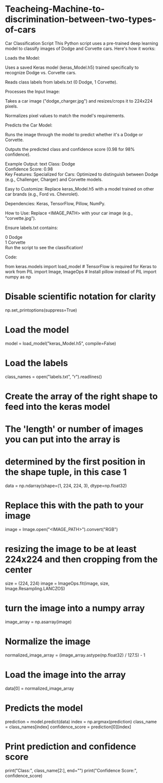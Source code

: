 # Teacheing-Machine-to-discrimination-between-two-types-of-cars
Car Classification Script
This Python script uses a pre-trained deep learning model to classify images of Dodge and Corvette cars. Here's how it works:

Loads the Model:

Uses a saved Keras model (keras_Model.h5) trained specifically to recognize Dodge vs. Corvette cars.

Reads class labels from labels.txt (0 Dodge, 1 Corvette).

Processes the Input Image:

Takes a car image ("dodge_charger.jpg") and resizes/crops it to 224x224 pixels.

Normalizes pixel values to match the model's requirements.

Predicts the Car Model:

Runs the image through the model to predict whether it's a Dodge or Corvette.

Outputs the predicted class and confidence score (0.98 for 98% confidence).

Example Output:
text
Class: Dodge  
Confidence Score: 0.98  
Key Features:
Specialized for Cars: Optimized to distinguish between Dodge (e.g., Challenger, Charger) and Corvette models.

Easy to Customize: Replace keras_Model.h5 with a model trained on other car brands (e.g., Ford vs. Chevrolet).

Dependencies: Keras, TensorFlow, Pillow, NumPy.

How to Use:
Replace <IMAGE_PATH> with your car image (e.g., "corvette.jpg").

Ensure labels.txt contains:

0 Dodge  
1 Corvette  
Run the script to see the classification!

Code:

from keras.models import load_model  # TensorFlow is required for Keras to work
from PIL import Image, ImageOps  # Install pillow instead of PIL
import numpy as np

# Disable scientific notation for clarity
np.set_printoptions(suppress=True)

# Load the model
model = load_model("keras_Model.h5", compile=False)

# Load the labels
class_names = open("labels.txt", "r").readlines()

# Create the array of the right shape to feed into the keras model
# The 'length' or number of images you can put into the array is
# determined by the first position in the shape tuple, in this case 1
data = np.ndarray(shape=(1, 224, 224, 3), dtype=np.float32)

# Replace this with the path to your image
image = Image.open("<IMAGE_PATH>").convert("RGB")

# resizing the image to be at least 224x224 and then cropping from the center
size = (224, 224)
image = ImageOps.fit(image, size, Image.Resampling.LANCZOS)

# turn the image into a numpy array
image_array = np.asarray(image)

# Normalize the image
normalized_image_array = (image_array.astype(np.float32) / 127.5) - 1

# Load the image into the array
data[0] = normalized_image_array

# Predicts the model
prediction = model.predict(data)
index = np.argmax(prediction)
class_name = class_names[index]
confidence_score = prediction[0][index]

# Print prediction and confidence score
print("Class:", class_name[2:], end="")
print("Confidence Score:", confidence_score)
